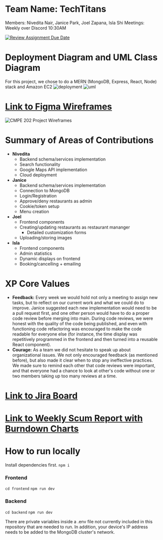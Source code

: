 # Team Name: TechTitans

Members: Nivedita Nair, Janice Park, Joel Zapana, Isla Shi
Meetings: Weekly over Discord 10:30AM

[![Review Assignment Due Date](https://classroom.github.com/assets/deadline-readme-button-22041afd0340ce965d47ae6ef1cefeee28c7c493a6346c4f15d667ab976d596c.svg)](https://classroom.github.com/a/lJAxgDL-)

# Deployment Diagram and UML Class Diagram

For this project, we chose to do a MERN (MongoDB, Express, React, Node) stack and Amazon EC2
![deployment](https://github.com/user-attachments/assets/76a7bb1e-9c90-49ec-bdd9-4a1215a6c117)
![uml](https://github.com/user-attachments/assets/5e651b4a-65b8-48b6-96b9-1645e5460982)

# [Link to Figma Wireframes](https://www.figma.com/proto/Zjz44sDhRnHbRtlLY6utL2/CMPE-202-Project-Wireframes?node-id=0-1&t=VPBTaDGrrQaPeZv0-1)

![CMPE 202 Project Wireframes](https://github.com/user-attachments/assets/7353ee98-39fb-4e6d-b671-618008c61e63)

# Summary of Areas of Contributions

- **Nivedita**
    - Backend schema/services implementation
    - Search functionality
    - Google Maps API implementation
    - Cloud deployment
- **Janice**
    - Backend schema/services implementation
    - Connection to MongoDB
    - Login/Registration
    - Approve/deny restaurants as admin
    - Cookie/token setup
    - Menu creation
- **Joel**
    - Frontend components
    - Creating/updating restaurants as restaurant mananger
        - Detailed customization forms
    - Uploading/storing images
- **Isla**
    - Frontend components
    - Admin statistics
    - Dynamic displays on frontend
    - Booking/cancelling + emailing

# XP Core Values

- **Feedback:** Every week we would hold not only a meeting to assign new tasks, but to reflect on our current work and what we could do to improve. Janice suggested each new implementation would need to be a pull request first, and one other person would have to do a proper code review before merging into main. During code reviews, we were honest with the quality of the code being published, and even with functioning code refactoring was encouraged to make the code readable for everyone else (for instance, the time display was repetitively programmed in the frontend and then turned into a reusable React component).
- **Courage:** As a team we did not hesitate to speak up about organizational issues. We not only encouraged feedback (as mentioned before), but also made it clear when to stop any ineffective practices. We made sure to remind each other that code reviews were important, and that everyone had a chance to look at other's code without one or two members taking up too many reviews at a time.

# [Link to Jira Board](https://sjsu-team-l8na8336.atlassian.net/jira/software/projects/TSS2/boards/1?atlOrigin=eyJpIjoiYjM4NmJiNDQ4M2FlNDM0MGIyMzJjODk4NDBhNjM4YjEiLCJwIjoiaiJ9)

# [Link to Weekly Scum Report with Burndown Charts](https://docs.google.com/document/d/10TecIwQSAHAxoNkJZ-cdLPTj3IGSpaliBixEp9wo9aw/edit?usp=sharing)

# How to run locally

Install dependencies first.
`npm i`

### Frontend

`cd frontend`
`npm run dev`

### Backend

`cd backend`
`npm run dev`

There are private variables inside a .env file not currently included in this repository that are needed to run. In addition, your device's IP address needs to be added to the MongoDB cluster's network.
